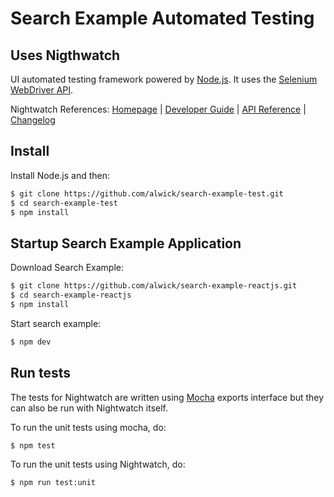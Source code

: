 # Search Example Automated Testing

## Uses Nigthwatch
UI automated testing framework powered by [Node.js](http://nodejs.org/). It uses the [Selenium WebDriver API](https://github.com/SeleniumHQ/selenium/wiki/JsonWireProtocol).

Nightwatch References:
[Homepage](http://nightwatchjs.org) | [Developer Guide](http://nightwatchjs.org/guide) | [API Reference](http://nightwatchjs.org/api) | [Changelog](https://github.com/nightwatchjs/nightwatch/releases)

## Install

Install Node.js and then:
```sh
$ git clone https://github.com/alwick/search-example-test.git
$ cd search-example-test
$ npm install
```

## Startup Search Example Application

Download Search Example:
```sh
$ git clone https://github.com/alwick/search-example-reactjs.git
$ cd search-example-reactjs
$ npm install
```

Start search example:
```sh
$ npm dev
```

## Run tests
The tests for Nightwatch are written using [Mocha](http://mochajs.org/) exports interface but they can also be run with Nightwatch itself.

To run the unit tests using mocha, do:

```sh
$ npm test
```

To run the unit tests using Nightwatch, do:

```sh
$ npm run test:unit
```
